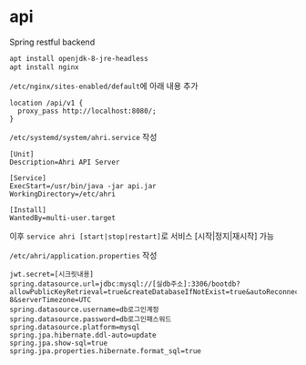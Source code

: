 # api
Spring restful backend


```bash
apt install openjdk-8-jre-headless
apt install nginx
```


`/etc/nginx/sites-enabled/default`에 아래 내용 추가

```
location /api/v1 {
  proxy_pass http://localhost:8080/;
}
```

`/etc/systemd/system/ahri.service` 작성

```
[Unit]
Description=Ahri API Server

[Service]
ExecStart=/usr/bin/java -jar api.jar
WorkingDirectory=/etc/ahri

[Install]
WantedBy=multi-user.target
```

이후 `service ahri [start|stop|restart]`로 서비스 [시작|정지|재시작] 가능


`/etc/ahri/application.properties` 작성

```
jwt.secret=[시크릿내용]
spring.datasource.url=jdbc:mysql://[실db주소]:3306/bootdb?allowPublicKeyRetrieval=true&createDatabaseIfNotExist=true&autoReconnect=true&useSSL=false&characterEncoding=UTF-8&serverTimezone=UTC
spring.datasource.username=db로그인계정
spring.datasource.password=db로그인패스워드
spring.datasource.platform=mysql
spring.jpa.hibernate.ddl-auto=update
spring.jpa.show-sql=true
spring.jpa.properties.hibernate.format_sql=true
```
